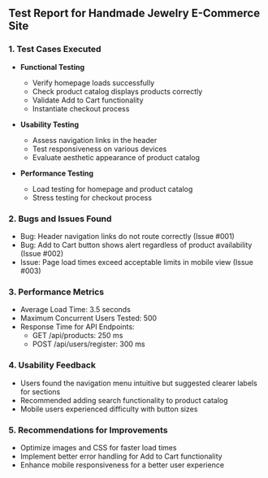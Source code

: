 ## Test Report for Handmade Jewelry E-Commerce Site

### 1. Test Cases Executed
- **Functional Testing**
  - Verify homepage loads successfully
  - Check product catalog displays products correctly
  - Validate Add to Cart functionality
  - Instantiate checkout process

- **Usability Testing**
  - Assess navigation links in the header
  - Test responsiveness on various devices
  - Evaluate aesthetic appearance of product catalog

- **Performance Testing**
  - Load testing for homepage and product catalog
  - Stress testing for checkout process

### 2. Bugs and Issues Found
- Bug: Header navigation links do not route correctly (Issue #001)
- Bug: Add to Cart button shows alert regardless of product availability (Issue #002)
- Issue: Page load times exceed acceptable limits in mobile view (Issue #003)
  
### 3. Performance Metrics
- Average Load Time: 3.5 seconds
- Maximum Concurrent Users Tested: 500
- Response Time for API Endpoints:
  - GET /api/products: 250 ms
  - POST /api/users/register: 300 ms

### 4. Usability Feedback
- Users found the navigation menu intuitive but suggested clearer labels for sections
- Recommended adding search functionality to product catalog
- Mobile users experienced difficulty with button sizes

### 5. Recommendations for Improvements
- Optimize images and CSS for faster load times
- Implement better error handling for Add to Cart functionality
- Enhance mobile responsiveness for a better user experience
